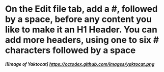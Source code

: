 # On the Edit file tab, add a #, followed by a space, before any content you like to make it an H1 Header. You can add more headers, using one to six # characters followed by a space
##### ![Image of Yaktocat] https://octodex.github.com/images/yaktocat.png
